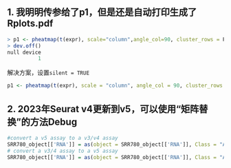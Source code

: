 ## 1. 我明明传参给了p1，但是还是自动打印生成了Rplots.pdf
```R
> p1 <- pheatmap(t(expr), scale="column",angle_col=90, cluster_rows = F,cluster_cols = T,show_colnames=T) # nolint
> dev.off()
null device 
          1
```
解决方案，设置`silent = TRUE`
```R
p1 <- pheatmap(t(expr), scale = "column", angle_col = 90, cluster_rows = FALSE, cluster_cols = TRUE, show_colnames = TRUE, silent = TRUE)`
```

## 2. 2023年Seurat v4更新到v5，可以使用“矩阵替换”的方法Debug
```R
#convert a v5 assay to a v3/v4 assay
SRR780_object[['RNA']] = as(object = SRR780_object[['RNA']], Class = "Assay") 
# convert a v3/4 assay to a v5 assay
SRR780_object[['RNA']] = as(object = SRR780_object[['RNA']], Class = "Assay5")
```
